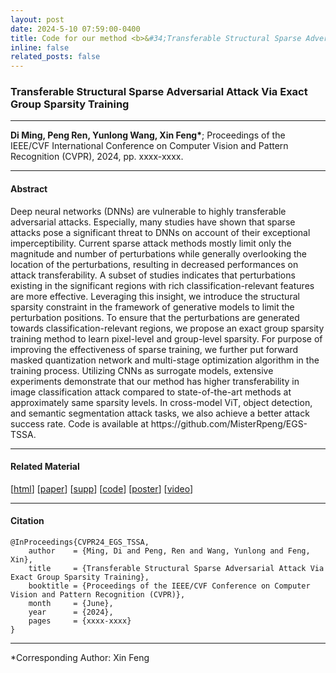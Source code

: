```yaml
---
layout: post
date: 2024-5-10 07:59:00-0400
title: Code for our method <b>&#34;Transferable Structural Sparse Adversarial Attack Via Exact Group Sparsity Training (CVPR 2024)&#34;</b> is released!
inline: false
related_posts: false
---
```


### <b>Transferable Structural Sparse Adversarial Attack Via Exact Group Sparsity Training</b>

***

<b>Di Ming, Peng Ren, Yunlong Wang, Xin Feng&#42;</b>&#59; Proceedings of the IEEE&#47;CVF International Conference on Computer Vision and Pattern Recognition (CVPR), 2024, pp. xxxx-xxxx.

***

#### <b>Abstract</b>


Deep neural networks (DNNs) are vulnerable to highly transferable adversarial attacks. Especially, many studies have shown that sparse attacks pose a significant threat to DNNs on account of their exceptional imperceptibility. Current sparse attack methods mostly limit only the magnitude and number of perturbations while generally overlooking the location of the perturbations, resulting in decreased performances on attack transferability. A subset of studies indicates that perturbations existing in the significant regions with rich classification-relevant features are more effective. Leveraging this insight, we introduce the structural sparsity constraint in the framework of generative models to limit the perturbation positions. To ensure that the perturbations are generated towards classification-relevant regions, we propose an exact group sparsity training method to learn pixel-level and group-level sparsity. For purpose of improving the effectiveness of sparse training, we further put forward masked quantization network and multi-stage optimization algorithm in the training process. Utilizing CNNs as surrogate models, extensive experiments demonstrate that our method has higher transferability in image classification attack compared to state-of-the-art methods at approximately same sparsity levels. In cross-model ViT, object detection, and semantic segmentation attack tasks, we also achieve a better attack success rate. Code is available at https&#58;&#47;&#47;github&#46;com&#47;MisterRpeng&#47;EGS-TSSA.


***

#### <b>Related Material</b>

&#91;<a href="https://github.com/MisterRpeng/EGS-TSSA">html<a>&#93;      &#91;<a href="https://github.com/MisterRpeng/EGS-TSSA">paper<a>&#93;      &#91;<a href="https://github.com/MisterRpeng/EGS-TSSA">supp<a>&#93; &#91;<a href="https://github.com/MisterRpeng/EGS-TSSA">code<a>&#93;      &#91;<a href="https://github.com/MisterRpeng/EGS-TSSA">poster<a>&#93;      &#91;<a href="https://github.com/MisterRpeng/EGS-TSSA">video<a>&#93;

***

#### <b>Citation</b>
```
@InProceedings{CVPR24_EGS_TSSA,
    author    = {Ming, Di and Peng, Ren and Wang, Yunlong and Feng, Xin},
    title     = {Transferable Structural Sparse Adversarial Attack Via Exact Group Sparsity Training},
    booktitle = {Proceedings of the IEEE/CVF Conference on Computer Vision and Pattern Recognition (CVPR)},
    month     = {June},
    year      = {2024},
    pages     = {xxxx-xxxx}
}
```

***

&#42;Corresponding Author&#58; Xin Feng
